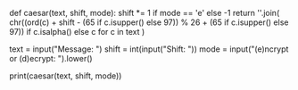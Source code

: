 def caesar(text, shift, mode):
    shift *= 1 if mode == 'e' else -1
    return ''.join(
        chr((ord(c) + shift - (65 if c.isupper() else 97)) % 26 + (65 if c.isupper() else 97)) if c.isalpha() else c
        for c in text
    )

text = input("Message: ")
shift = int(input("Shift: "))
mode = input("(e)ncrypt or (d)ecrypt: ").lower()

print(caesar(text, shift, mode))
